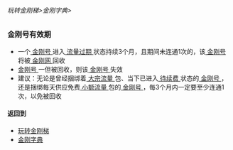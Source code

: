 ###### 玩转金刚梯>金刚字典>
### 金刚号有效期

- 一个[ 金刚号 ](https://github.com/a2zitpro/web/blob/master/LadderFree/kkDictionary/KKID.md)进入[ 流量过期 ](https://github.com/a2zitpro/web/blob/master/LadderFree/kkDictionary/KKDataTrafficExpired.md)状态持续3个月，且期间未连通1次的，该[ 金刚号 ](https://github.com/a2zitpro/web/blob/master/LadderFree/kkDictionary/KKID.md)将被[ 金刚网 ]()回收
- [ 金刚号 ](https://github.com/a2zitpro/web/blob/master/LadderFree/kkDictionary/KKID.md)一但被回收，则该[ 金刚号 ](https://github.com/a2zitpro/web/blob/master/LadderFree/kkDictionary/KKID.md)失效
- 建议：无论是曾经捆绑着[ 大宗流量 ]()包、当下已进入[ 待续费 ]()状态的[ 金刚号 ](https://github.com/a2zitpro/web/blob/master/LadderFree/kkDictionary/KKID.md)，还是捆绑每天供应免费[ 小额流量 ]()包的[ 金刚号 ](https://github.com/a2zitpro/web/blob/master/LadderFree/kkDictionary/KKID.md)，每3个月内一定要至少连通1次，以免被回收


#### 返回到
- [玩转金刚梯](https://github.com/a2zitpro/web/blob/master/LadderFree/A.md)
- [金刚字典](https://github.com/a2zitpro/web/blob/master/LadderFree/kkDictionary/KKDictionary.md)


